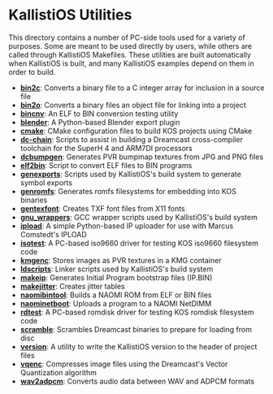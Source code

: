# KallistiOS Utilities
This directory contains a number of PC-side tools used for a variety of purposes. Some are meant to be used directly by users, while others are called through KallistiOS Makefiles. These utilities are built automatically when KallistiOS is built, and many KallistiOS examples depend on them in order to build. 

- [**bin2c**](bin2c/): Converts a binary file to a C integer array for inclusion in a source file
- [**bin2o**](bin2o/): Converts a binary files an object file for linking into a project
- [**bincnv**](bincnv/): An ELF to BIN conversion testing utility
- [**blender**](blender/): A Python-based Blender export plugin
- [**cmake**](cmake/): CMake configuration files to build KOS projects using CMake
- [**dc-chain**](dc-chain/): Scripts to assist in building a Dreamcast cross-compiler toolchain for the SuperH 4 and ARM7DI processors
- [**dcbumpgen**](dcbumpgen/): Generates PVR bumpmap textures from JPG and PNG files
- [**elf2bin**](elf2bin/): Script to convert ELF files to BIN programs
- [**genexports**](genexports/): Scripts used by KallistiOS's build system to generate symbol exports
- [**genromfs**](genromfs/): Generates romfs filesystems for embedding into KOS binaries
- [**gentexfont**](gentexfont/): Creates TXF font files from X11 fonts
- [**gnu_wrappers**](gnu_wrappers/): GCC wrapper scripts used by KallistiOS's build system
- [**ipload**](ipload/): A simple Python-based IP uploader for use with Marcus Comstedt's IPLOAD
- [**isotest**](isotest/): A PC-based iso9660 driver for testing KOS iso9660 filesystem code
- [**kmgenc**](kmgenc/): Stores images as PVR textures in a KMG container
- [**ldscripts**](ldscripts/): Linker scripts used by KallistiOS's build system
- [**makeip**](makeip/): Generates Initial Program bootstrap files (IP.BIN)
- [**makejitter**](makejitter/): Creates jitter tables
- [**naomibintool**](naomibintool/): Builds a NAOMI ROM from ELF or BIN files
- [**naominetboot**](naominetboot/): Uploads a program to a NAOMI NetDIMM
- [**rdtest**](rdtest/): A PC-based romdisk driver for testing KOS romdisk filesystem code
- [**scramble**](scramble/): Scrambles Dreamcast binaries to prepare for loading from disc
- [**version**](version/): A utility to write the KallistiOS version to the header of project files
- [**vqenc**](vqenc/): Compresses image files using the Dreamcast's Vector Quantization algorithm
- [**wav2adpcm**](wav2adpcm/): Converts audio data between WAV and ADPCM formats
